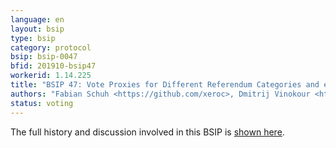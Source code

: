 ```yaml
---
language: en
layout: bsip
type: bsip
category: protocol
bsip: bsip-0047
bfid: 201910-bsip47
workerid: 1.14.225
title: "BSIP 47: Vote Proxies for Different Referendum Categories and explicit voting operation"
authors: "Fabian Schuh <https://github.com/xeroc>, Dmitrij Vinokour <https://github.com/Dimfred>, Alex Megalokonomos <https://github.com/clockworkgr>, Michel Santos <https://github.com/MichelSantos>"
status: voting
---
```


The full history and discussion involved in this BSIP is
[shown here](https://github.com/bitshares/bsips/pull/114).
